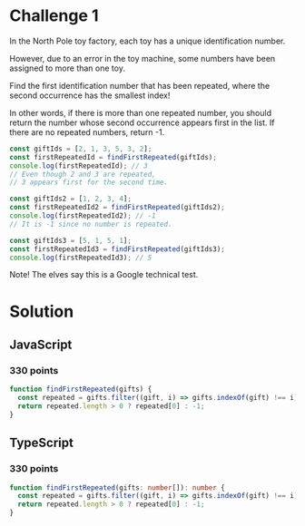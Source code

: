 # Challenge 1

In the North Pole toy factory, each toy has a unique identification number.

However, due to an error in the toy machine, some numbers have been assigned to more than one toy.

Find the first identification number that has been repeated, where the second occurrence has the smallest index!

In other words, if there is more than one repeated number, you should return the number whose second occurrence appears first in the list. If there are no repeated numbers, return -1.

```ts
const giftIds = [2, 1, 3, 5, 3, 2];
const firstRepeatedId = findFirstRepeated(giftIds);
console.log(firstRepeatedId); // 3
// Even though 2 and 3 are repeated,
// 3 appears first for the second time.

const giftIds2 = [1, 2, 3, 4];
const firstRepeatedId2 = findFirstRepeated(giftIds2);
console.log(firstRepeatedId2); // -1
// It is -1 since no number is repeated.

const giftIds3 = [5, 1, 5, 1];
const firstRepeatedId3 = findFirstRepeated(giftIds3);
console.log(firstRepeatedId3); // 5
```

Note! The elves say this is a Google technical test.

# Solution

## JavaScript

### 330 points

```js
function findFirstRepeated(gifts) {
  const repeated = gifts.filter((gift, i) => gifts.indexOf(gift) !== i);
  return repeated.length > 0 ? repeated[0] : -1;
}
```

## TypeScript

### 330 points

```ts
function findFirstRepeated(gifts: number[]): number {
  const repeated = gifts.filter((gift, i) => gifts.indexOf(gift) !== i);
  return repeated.length > 0 ? repeated[0] : -1;
}
```
